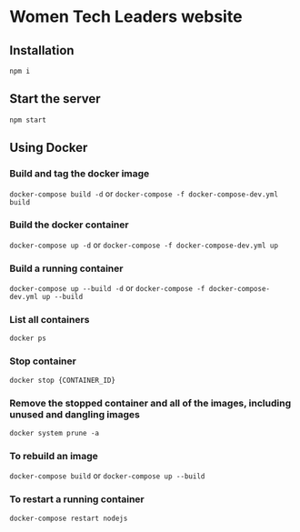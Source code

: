 # Women Tech Leaders website

## Installation
`npm i`

## Start the server
`npm start`

## Using Docker

### Build and tag the docker image
`docker-compose build -d` or `docker-compose -f docker-compose-dev.yml build`

### Build the docker container
`docker-compose up -d` or `docker-compose -f docker-compose-dev.yml up`

### Build a running container
`docker-compose up --build -d` or `docker-compose -f docker-compose-dev.yml up --build`

### List all containers
`docker ps`

### Stop container
`docker stop {CONTAINER_ID}`

### Remove the stopped container and all of the images, including unused and dangling images
`docker system prune -a`

### To rebuild an image
`docker-compose build` or `docker-compose up --build`


### To restart a running container
`docker-compose restart nodejs`
